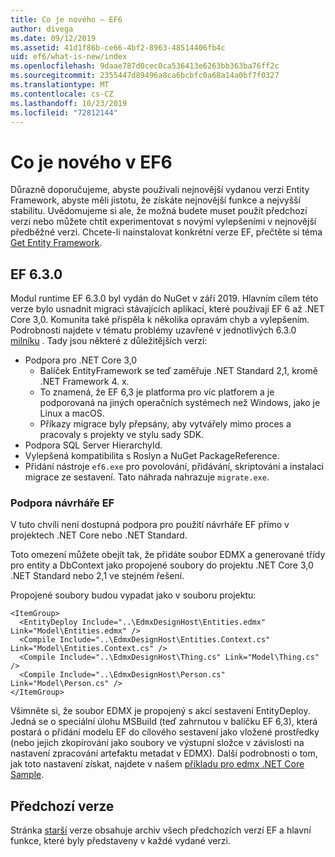 ```yaml
---
title: Co je nového – EF6
author: divega
ms.date: 09/12/2019
ms.assetid: 41d1f86b-ce66-4bf2-8963-48514406fb4c
uid: ef6/what-is-new/index
ms.openlocfilehash: 9daae787d0cec0ca536413e6263bb363ba76ff2c
ms.sourcegitcommit: 2355447d89496a8ca6bcbfc0a68a14a0bf7f0327
ms.translationtype: MT
ms.contentlocale: cs-CZ
ms.lasthandoff: 10/23/2019
ms.locfileid: "72812144"
---
```

# <a name="whats-new-in-ef6"></a>Co je nového v EF6

Důrazně doporučujeme, abyste používali nejnovější vydanou verzi Entity Framework, abyste měli jistotu, že získáte nejnovější funkce a nejvyšší stabilitu.
Uvědomujeme si ale, že možná budete muset použít předchozí verzi nebo můžete chtít experimentovat s novými vylepšeními v nejnovější předběžné verzi.
Chcete-li nainstalovat konkrétní verze EF, přečtěte si téma [Get Entity Framework](~/ef6/fundamentals/install.md).

## <a name="ef-630"></a>EF 6.3.0

Modul runtime EF 6.3.0 byl vydán do NuGet v září 2019. Hlavním cílem této verze bylo usnadnit migraci stávajících aplikací, které používají EF 6 až .NET Core 3,0. Komunita také přispěla k několika opravám chyb a vylepšením. Podrobnosti najdete v tématu problémy uzavřené v jednotlivých 6.3.0 [milníku](https://github.com/aspnet/EntityFramework6/milestones?state=closed) . Tady jsou některé z důležitějších verzí:

- Podpora pro .NET Core 3,0
  - Balíček EntityFramework se teď zaměřuje .NET Standard 2,1, kromě .NET Framework 4. x.
  - To znamená, že EF 6,3 je platforma pro víc platforem a je podporovaná na jiných operačních systémech než Windows, jako je Linux a macOS.
  - Příkazy migrace byly přepsány, aby vytvářely mimo proces a pracovaly s projekty ve stylu sady SDK.
- Podpora SQL Server HierarchyId.
- Vylepšená kompatibilita s Roslyn a NuGet PackageReference.
- Přidání nástroje `ef6.exe` pro povolování, přidávání, skriptování a instalaci migrace ze sestavení. Tato náhrada nahrazuje `migrate.exe`.

### <a name="ef-designer-support"></a>Podpora návrháře EF

V tuto chvíli není dostupná podpora pro použití návrháře EF přímo v projektech .NET Core nebo .NET Standard. 

Toto omezení můžete obejít tak, že přidáte soubor EDMX a generované třídy pro entity a DbContext jako propojené soubory do projektu .NET Core 3,0 .NET Standard nebo 2,1 ve stejném řešení.

Propojené soubory budou vypadat jako v souboru projektu:

``` csproj 
<ItemGroup>
  <EntityDeploy Include="..\EdmxDesignHost\Entities.edmx" Link="Model\Entities.edmx" />
  <Compile Include="..\EdmxDesignHost\Entities.Context.cs" Link="Model\Entities.Context.cs" />
  <Compile Include="..\EdmxDesignHost\Thing.cs" Link="Model\Thing.cs" />
  <Compile Include="..\EdmxDesignHost\Person.cs" Link="Model\Person.cs" />
</ItemGroup>
```

Všimněte si, že soubor EDMX je propojený s akcí sestavení EntityDeploy. Jedná se o speciální úlohu MSBuild (teď zahrnutou v balíčku EF 6,3), která postará o přidání modelu EF do cílového sestavení jako vložené prostředky (nebo jejich zkopírování jako soubory ve výstupní složce v závislosti na nastavení zpracování artefaktu metadat v EDMX). Další podrobnosti o tom, jak toto nastavení získat, najdete v našem [příkladu pro edmx .NET Core Sample](https://aka.ms/EdmxDotNetCoreSample).

## <a name="past-releases"></a>Předchozí verze

Stránka [starší](past-releases.md) verze obsahuje archiv všech předchozích verzí EF a hlavní funkce, které byly představeny v každé vydané verzi.
